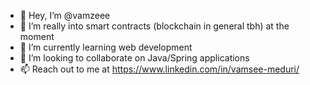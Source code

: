 - 👋 Hey, I’m @vamzeee
- 👀 I’m really into smart contracts (blockchain in general tbh) at the moment
- 🌱 I’m currently learning web development 
- 💞️ I’m looking to collaborate on Java/Spring applications
- 📫 Reach out to me at https://www.linkedin.com/in/vamsee-meduri/

<!---
vamzeee/vamzeee is a ✨ special ✨ repository because its `README.md` (this file) appears on your GitHub profile.
You can click the Preview link to take a look at your changes.
--->

